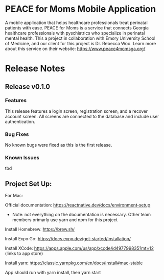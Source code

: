 # PEACE for Moms Mobile Application
A mobile application that helps healthcare professionals treat perinatal patients with ease. PEACE for Moms is a service that connects Georgia healthcare professionals with pyschiatrics who specialize in perinatal mental health. This a project in collaboration with Emory University School of Medicine, and our client for this project is Dr. Rebecca Woo. Learn more about this service on their website: https://www.peace4momsga.org/

# Release Notes

## Release v0.1.0
### Features
This release features a login screen, registration screen, and a recover account screen. All screens are connected to the database and include user authentication.
### Bug Fixes
No known bugs were fixed as this is the first release.
### Known Issues
tbd





## Project Set Up:
For Mac:

Official documentation: https://reactnative.dev/docs/environment-setup
- Note: not everything on the documentation is necessary. Other team members primarly use yarn and npm for this project

Install Homebrew: https://brew.sh/

Install Expo Go: https://docs.expo.dev/get-started/installation/

Install XCode: https://apps.apple.com/us/app/xcode/id497799835?mt=12 (links to app store)

Install yarn: https://classic.yarnpkg.com/en/docs/install#mac-stable

App should run with yarn install, then yarn start
